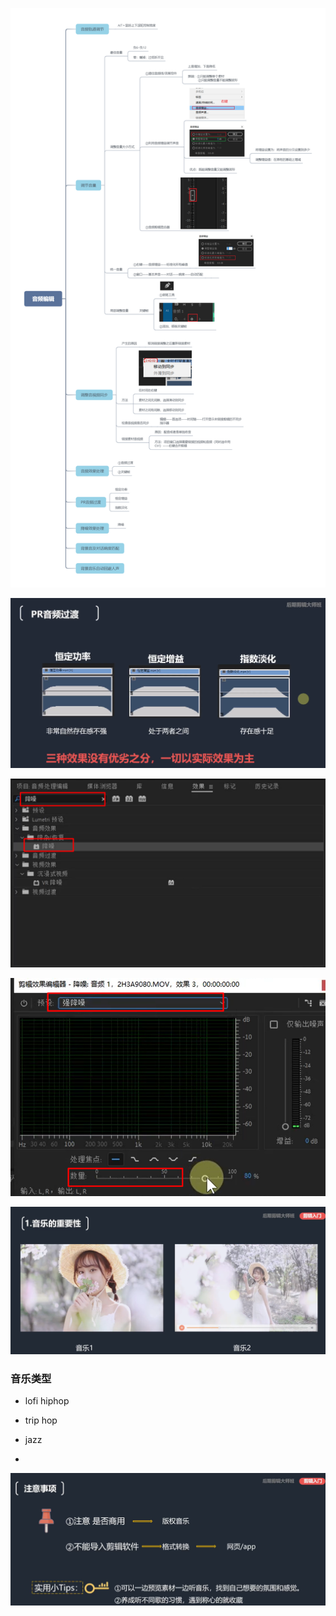 ![](../../../../assets/460b654b83032924a7b6750ba966271084cba47d.png)

![](../../../../assets/2023-09-29-22-22-03-image.png)

![](../../../../assets/2023-09-29-22-30-42-image.png)

![](../../../../assets/2023-09-29-22-32-55-image.png)

![](../../../../assets/2023-09-30-10-03-00-image.png)

### 音乐类型

- lofi hiphop

- trip hop

- jazz

- 

![](../../../../assets/2023-09-30-10-28-28-image.png)
